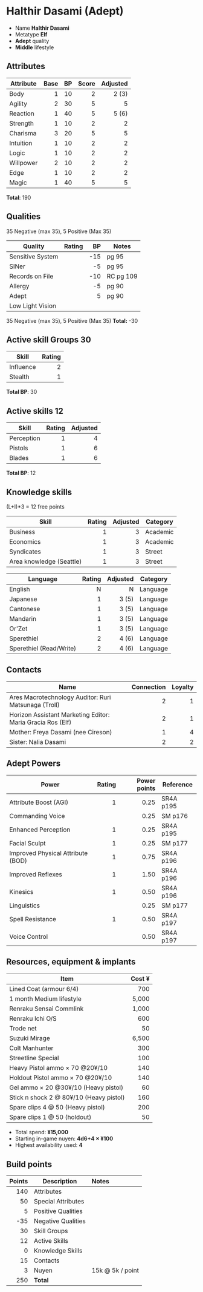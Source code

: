 # Halthir Dasami (Adept)

* Name **Halthir Dasami** 
* Metatype **Elf** 
* **Adept** quality
* **Middle** lifestyle

## Attributes

| Attribute     | Base  | BP    | Score | Adjusted  |
| ---------     | ----: | ----: | ----: | -------:  |
| Body          | 1     | 10    | 2     | 2 (3)        |
| Agility       | 2     | 30    | 5     | 5         |
| Reaction      | 1     | 40    | 5     | 5 (6)         |
| Strength      | 1     | 10    | 2     | 2         |
| Charisma      | 3     | 20    | 5     | 5         |
| Intuition     | 1     | 10    | 2     | 2         |
| Logic         | 1     | 10    | 2     | 2         |
| Willpower     | 2     | 10    | 2     | 2         |
| Edge          | 1     | 10    |2     | 2         |
| Magic			| 1		|	40	|	5	| 5			|

**Total**: 190

## Qualities 

35 Negative (max 35), 5 Positive (Max 35)

| Quality             | Rating  | BP    |  Notes            |
| ---------           | ----:   | ----: | ---------         |
| Sensitive System    |         | -15   | pg 95             |
| SINer               |         | -5    | pg 95             |
| Records on File	  |			| -10	| RC pg 109			|
| Allergy			  |			| -5    | pg 90
| Adept		          |         |  5    | pg 90				|
| Low Light Vision	  |			|		|					|

35 Negative (max 35), 5 Positive (Max 35)
**Total:** -30

## Active skill Groups  30

| Skill             | Rating    |
| -----             | -----:    |
| Influence         | 2         |
| Stealth			| 1         |
**Total BP**: 30

## Active skills    12

| Skill             | Rating    | Adjusted |
| -----             | -----:    |  -----:
| Perception		| 1		    |   4
| Pistols           | 1         |  6
| Blades            |1         |  6
**Total BP**: 12

## Knowledge skills 

(L+I)*3 = 12 free points

| Skill                     | Rating        | Adjusted    | Category      |
| -----                    | -----:         | -----:    | --------      |
| Business						| 1    | 3         | Academic      |
| Economics					  | 1      | 3         | Academic      |
| Syndicates					| 1	| 3         | Street	    |
| Area knowledge (Seattle)	| 1		| 3         | Street	    |

| Language                     | Rating        | Adjusted    | Category      |
| -----                    | -----:         | -----:    | --------      |
| English                    | N       | N         |  Language     |
| Japanese                   | 1       | 3 (5)     |  Language     |
| Cantonese                  | 1       | 3 (5)     |  Language     |
| Mandarin                  | 1       | 3 (5)     |  Language     |
| Or'Zet				| 1			| 3 (5)     |  Language     |
| Sperethiel               | 2         | 4 (6)     |  Language     |
| Sperethiel (Read/Write)	| 2		| 4 (6)     |  Language     |


## Contacts
| Name                                                          | Connection    | Loyalty   |
| -----                                                         | ---------:    | ------:   |
| Ares Macrotechnology Auditor: Ruri Matsunaga (Troll)          | 2             | 1         |
| Horizon Assistant Marketing Editor: Maria Gracia Ros (Elf)    | 2             | 1         |
| Mother: Freya Dasami (nee Cireson)                            | 1             | 4         |
| Sister: Nalia Dasami                                          | 2             | 2         |

## Adept Powers

| Power                             | Rating    | Power points  | Reference |
| -----                             | -----:    | -----:        | --------- |
| Attribute Boost (AGI)             | 1         | 0.25          | SR4A p195 |
| Commanding Voice                  |           | 0.25          | SM p176   |
| Enhanced Perception               | 1         | 0.25          | SR4A p195 |
| Facial Sculpt                     | 1         | 0.25          | SM p177   |
| Improved Physical Attribute (BOD) | 1         | 0.75          | SR4A p196 |
| Improved Reflexes                 | 1         | 1.50          | SR4A p196 |
| Kinesics                          | 1         | 0.50          | SR4A p196 |
| Linguistics                       |           | 0.25          | SM p177   |
| Spell Resistance                  | 1         | 0.50          | SR4A p197 |
| Voice Control                     |           | 0.50          | SR4A p197 |

## Resources, equipment & implants

| Item                              | Cost ¥    |
| ----                              | -----:    |
| Lined Coat (armour 6/4)           | 700       |
| 1 month Medium lifestyle          | 5,000     |
| Renraku Sensai Commlink           | 1,000     |
| Renraku Ichi O/S                  | 600       |
| Trode net                         | 50        |
| Suzuki Mirage                     | 6,500     |
| Colt Manhunter                    | 300       |
| Streetline Special                | 100       |
| Heavy Pistol ammo × 70 @20¥/10        | 140       |
| Holdout Pistol ammo × 70 @20¥/10        | 140       |
| Gel ammo × 20 @30¥/10 (Heavy pistol)      | 60        |
| Stick n shock	2 @ 80¥/10 (Heavy pistol)	| 160 |
| Spare clips	4 @ 50	 (Heavy pistol)    | 200 |
| Spare clips	1 @ 50	(holdout)          | 50 |


* Total spend: **¥15,000**
* Starting in-game nuyen: **4d6+4 × ¥100**
* Highest availability used: **4**


## Build points

| Points    | Description            | Notes             |
| -----:    | -----------            | :-----            |
| 140      | Attributes             |                   |
| 50      | Special Attributes             |                   |
| 5        | Positive Qualities              |                   |
| -35        | Negative Qualities              |                   |
| 30        | Skill Groups            |                    |
| 12         | Active Skills                 |                   |
| 0          | Knowledge Skills        |                    |
| 15         | Contacts               |                   |
| 3         | Nuyen              | 15k @ 5k / point   |
| 250       | **Total**              |                   |
